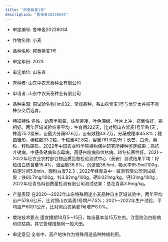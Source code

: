 ```yaml
---
title: "邦泰紫麦1号"
description: "鲁审麦20226034"
---
```

* 审定编号:  鲁审麦20226034

*  作物名称:  小麦

*  品种名称:  邦泰紫麦1号

*  审定年份:  2023

*  审定单位:  山东省

* 育种者:  山东中农天泰种业有限公司

*  申请者:  山东中农天泰种业有限公司

*  品种来源:  原试验名称Hm032，常规品种，系山农紫麦1号与优异太谷核不育株杂交后选育。

*  特征特性
冬性，幼苗半匍匐，株型紧凑，叶色深绿，叶片上冲，抗倒性好，熟相好。两年区域试验结果平均：生育期222天，比对照山农紫麦1号早熟1天；株高75.2厘米，亩最大分蘖97.6万，亩有效穗43.7万，分蘖成穗率45.8%；穗圆锥形，穗粒数33.2粒，千粒重42.8克，容重781.6克/升；长芒、白壳、紫粒，籽粒硬质。2022年中国农业科学院植物保护研究所接种鉴定结果：高抗叶锈病，中感条锈病和赤霉病，高感白粉病和纹枯病。越冬抗寒性好。2021～2022年经农业农村部谷物品质监督检验测试中心（泰安）测试结果平均：籽粒蛋白质含量15.4%，湿面筋36.8%，沉淀值36.5ml，吸水率65.9ml/100g，稳定时间5.8min，面粉白度72.3；2022年经青岛中一监测有限公司测试结果：铁60.7mg/100g，锌3.82mg/100g，硒0.021mg/kg，钙131mg/100g；2022年经青岛科创质量检测有限公司测试结果：总花青素3.9mg/kg。

*  产量表现
在2020～2022年山东特殊用途小麦品种自主区域试验中，两年平均亩产578.6公斤，比对照山农紫麦1号增产7.5%；2021～2022年生产试验，平均亩产609.1公斤，比对照山农紫麦1号增产6.0%。

*  栽培技术要点
适宜播期10月5～15日，每亩基本苗15万左右。注意防治白粉病和纹枯病。其它管理措施同一般大田。

*  审定意见
全省中、高产地块作为特殊用途品种种植利用。

